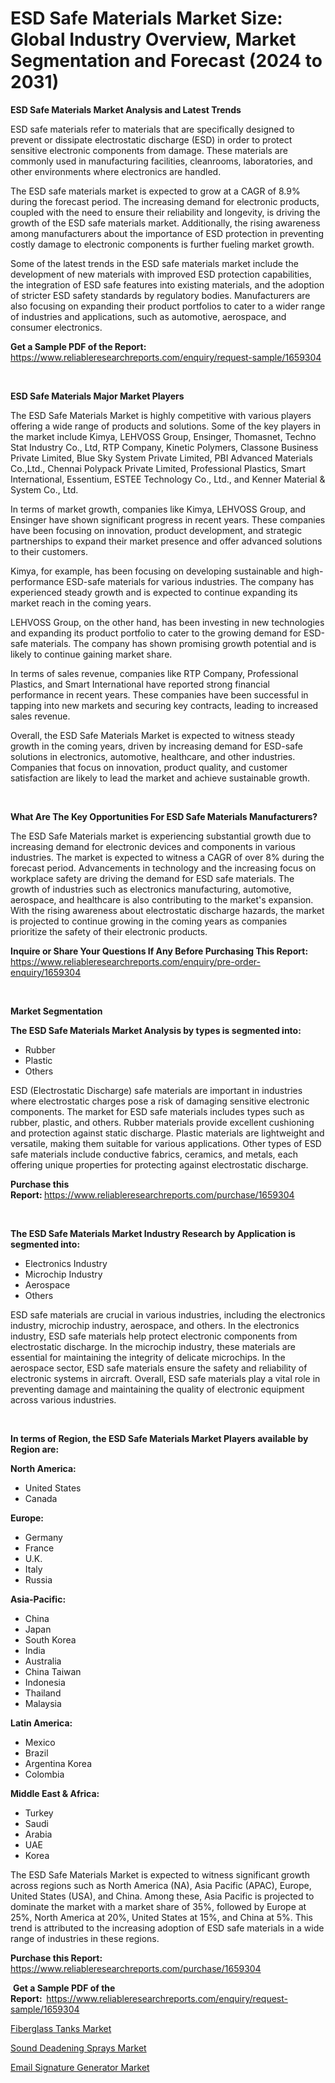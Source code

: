 <p><h1>ESD Safe Materials Market Size: Global Industry Overview, Market Segmentation and Forecast (2024 to 2031)</h1></p><p><strong>ESD Safe Materials Market Analysis and Latest Trends</strong></p>
<p><p>ESD safe materials refer to materials that are specifically designed to prevent or dissipate electrostatic discharge (ESD) in order to protect sensitive electronic components from damage. These materials are commonly used in manufacturing facilities, cleanrooms, laboratories, and other environments where electronics are handled.</p><p>The ESD safe materials market is expected to grow at a CAGR of 8.9% during the forecast period. The increasing demand for electronic products, coupled with the need to ensure their reliability and longevity, is driving the growth of the ESD safe materials market. Additionally, the rising awareness among manufacturers about the importance of ESD protection in preventing costly damage to electronic components is further fueling market growth.</p><p>Some of the latest trends in the ESD safe materials market include the development of new materials with improved ESD protection capabilities, the integration of ESD safe features into existing materials, and the adoption of stricter ESD safety standards by regulatory bodies. Manufacturers are also focusing on expanding their product portfolios to cater to a wider range of industries and applications, such as automotive, aerospace, and consumer electronics.</p></p>
<p><strong>Get a Sample PDF of the Report:&nbsp;</strong> <a href="https://www.reliableresearchreports.com/enquiry/request-sample/1659304">https://www.reliableresearchreports.com/enquiry/request-sample/1659304</a></p>
<p>&nbsp;</p>
<p><strong>ESD Safe Materials Major Market Players</strong></p>
<p><p>The ESD Safe Materials Market is highly competitive with various players offering a wide range of products and solutions. Some of the key players in the market include Kimya, LEHVOSS Group, Ensinger, Thomasnet, Techno Stat Industry Co., Ltd, RTP Company, Kinetic Polymers, Classone Business Private Limited, Blue Sky System Private Limited, PBI Advanced Materials Co.,Ltd., Chennai Polypack Private Limited, Professional Plastics, Smart International, Essentium, ESTEE Technology Co., Ltd., and Kenner Material & System Co., Ltd.</p><p>In terms of market growth, companies like Kimya, LEHVOSS Group, and Ensinger have shown significant progress in recent years. These companies have been focusing on innovation, product development, and strategic partnerships to expand their market presence and offer advanced solutions to their customers.</p><p>Kimya, for example, has been focusing on developing sustainable and high-performance ESD-safe materials for various industries. The company has experienced steady growth and is expected to continue expanding its market reach in the coming years.</p><p>LEHVOSS Group, on the other hand, has been investing in new technologies and expanding its product portfolio to cater to the growing demand for ESD-safe materials. The company has shown promising growth potential and is likely to continue gaining market share.</p><p>In terms of sales revenue, companies like RTP Company, Professional Plastics, and Smart International have reported strong financial performance in recent years. These companies have been successful in tapping into new markets and securing key contracts, leading to increased sales revenue.</p><p>Overall, the ESD Safe Materials Market is expected to witness steady growth in the coming years, driven by increasing demand for ESD-safe solutions in electronics, automotive, healthcare, and other industries. Companies that focus on innovation, product quality, and customer satisfaction are likely to lead the market and achieve sustainable growth.</p></p>
<p>&nbsp;</p>
<p><strong>What Are The Key Opportunities For ESD Safe Materials Manufacturers?</strong></p>
<p><p>The ESD Safe Materials market is experiencing substantial growth due to increasing demand for electronic devices and components in various industries. The market is expected to witness a CAGR of over 8% during the forecast period. Advancements in technology and the increasing focus on workplace safety are driving the demand for ESD safe materials. The growth of industries such as electronics manufacturing, automotive, aerospace, and healthcare is also contributing to the market's expansion. With the rising awareness about electrostatic discharge hazards, the market is projected to continue growing in the coming years as companies prioritize the safety of their electronic products.</p></p>
<p><strong>Inquire or Share Your Questions If Any Before Purchasing This Report:</strong> <a href="https://www.reliableresearchreports.com/enquiry/pre-order-enquiry/1659304">https://www.reliableresearchreports.com/enquiry/pre-order-enquiry/1659304</a></p>
<p>&nbsp;</p>
<p><strong>Market Segmentation</strong></p>
<p><strong>The ESD Safe Materials Market Analysis by types is segmented into:</strong></p>
<p><ul><li>Rubber</li><li>Plastic</li><li>Others</li></ul></p>
<p><p>ESD (Electrostatic Discharge) safe materials are important in industries where electrostatic charges pose a risk of damaging sensitive electronic components. The market for ESD safe materials includes types such as rubber, plastic, and others. Rubber materials provide excellent cushioning and protection against static discharge. Plastic materials are lightweight and versatile, making them suitable for various applications. Other types of ESD safe materials include conductive fabrics, ceramics, and metals, each offering unique properties for protecting against electrostatic discharge.</p></p>
<p><strong>Purchase this Report:&nbsp;</strong><a href="https://www.reliableresearchreports.com/purchase/1659304">https://www.reliableresearchreports.com/purchase/1659304</a></p>
<p>&nbsp;</p>
<p><strong>The ESD Safe Materials Market Industry Research by Application is segmented into:</strong></p>
<p><ul><li>Electronics Industry</li><li>Microchip Industry</li><li>Aerospace</li><li>Others</li></ul></p>
<p><p>ESD safe materials are crucial in various industries, including the electronics industry, microchip industry, aerospace, and others. In the electronics industry, ESD safe materials help protect electronic components from electrostatic discharge. In the microchip industry, these materials are essential for maintaining the integrity of delicate microchips. In the aerospace sector, ESD safe materials ensure the safety and reliability of electronic systems in aircraft. Overall, ESD safe materials play a vital role in preventing damage and maintaining the quality of electronic equipment across various industries.</p></p>
<p>&nbsp;</p>
<p><strong>In terms of Region, the ESD Safe Materials Market Players available by Region are:</strong></p>
<p>
    <p> <strong> North America: </strong>
        <ul>
            <li>United States</li>
            <li>Canada</li>
        </ul>
        </p> 
    <p> <strong> Europe: </strong>
        <ul>
            <li>Germany</li>
            <li>France</li>
            <li>U.K.</li>
            <li>Italy</li>
            <li>Russia</li>
        </ul>
        </p> 
    <p> <strong> Asia-Pacific: </strong>
        <ul>
            <li>China</li>
            <li>Japan</li>
            <li>South Korea</li>
            <li>India</li>
            <li>Australia</li>
            <li>China Taiwan</li>
            <li>Indonesia</li>
            <li>Thailand</li>
            <li>Malaysia</li>
        </ul>
        </p> 
    <p> <strong> Latin America: </strong>
        <ul>
            <li>Mexico</li>
            <li>Brazil</li>
            <li>Argentina Korea</li>
            <li>Colombia</li>
        </ul>
        </p> 
    <p> <strong> Middle East & Africa: </strong>
        <ul>
            <li>Turkey</li>
            <li>Saudi</li>
            <li>Arabia</li>
            <li>UAE</li>
            <li>Korea</li>
        </ul>
    </p>
    </p>
<p><p>The ESD Safe Materials Market is expected to witness significant growth across regions such as North America (NA), Asia Pacific (APAC), Europe, United States (USA), and China. Among these, Asia Pacific is projected to dominate the market with a market share of 35%, followed by Europe at 25%, North America at 20%, United States at 15%, and China at 5%. This trend is attributed to the increasing adoption of ESD safe materials in a wide range of industries in these regions.</p></p>
<p><strong>Purchase this Report: </strong><a href="https://www.reliableresearchreports.com/purchase/1659304">https://www.reliableresearchreports.com/purchase/1659304</a></p>
<p>&nbsp;<strong>Get a Sample PDF of the Report:&nbsp;&nbsp;</strong><a href="https://www.reliableresearchreports.com/enquiry/request-sample/1659304">https://www.reliableresearchreports.com/enquiry/request-sample/1659304</a></p>
<p><strong></strong></p>
<p><p><a href="https://view.publitas.com/reportprime-1/fiberglass-tanks-market-research-report-the-key-to-successful-business-strategy-forecasted-for-period-from-2023-2030/">Fiberglass Tanks Market</a></p><p><a href="https://view.publitas.com/reportprime-1/sound-deadening-sprays-market-offers-provide-insightful-data-for-the-time-period-from-2023-to-2030-and-also-provide-analysis-based-on-application-type-and-region/">Sound Deadening Sprays Market</a></p><p><a href="https://view.publitas.com/reportprime-1/email-signature-generator-market-research-report-provides-thorough-industry-overview-which-offers-an-in-depth-analysis-of-product-trends-and-new-market-divisions/">Email Signature Generator Market</a></p></p>